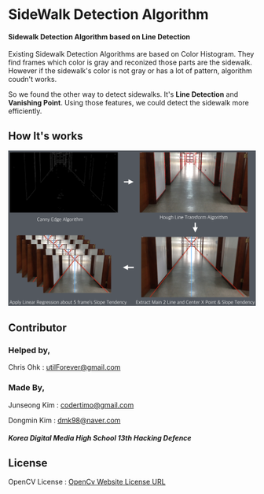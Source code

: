 # SideWalk Detection Algorithm

#### Sidewalk Detection Algorithm based on Line Detection

Existing Sidewalk Detection Algorithms are based on Color Histogram. They find frames which color is gray and reconized those parts are the sidewalk. However if the sidewalk's color is not gray or has a lot of pattern, algorithm coudn't works.

So we found the other way to detect sidewalks. It's **Line Detection** and **Vanishing Point**. Using those features, we could detect the sidewalk more efficiently.

## How It's works
![Task Procedure](https://github.com/codertimo/SideWalkDetection/blob/master/task.png)

## Contributor

### Helped by,

Chris Ohk : utilForever@gmail.com

### Made By,

Junseong Kim : codertimo@gmail.com

Dongmin Kim : dmk98@naver.com

##### Korea Digital Media High School 13th Hacking Defence

## License

OpenCV License : [OpenCv Website License URL](http://opencv.org/license.html)

